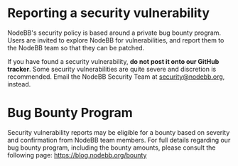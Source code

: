 # Reporting a security vulnerability

NodeBB's security policy is based around a private bug bounty program. Users are invited to explore NodeBB for vulnerabilities, and report them to the NodeBB team so that they can be patched.

If you have found a security vulnerability, **do not post it onto our GitHub tracker**. Some security vulnerabilities are quite severe and discretion is recommended. Email the NodeBB Security Team at security@nodebb.org, instead.

# Bug Bounty Program

Security vulnerability reports may be eligible for a bounty based on severity and confirmation from NodeBB team members. For full details regarding our bug bounty program, including the bounty amounts, please consult the following page: https://blog.nodebb.org/bounty